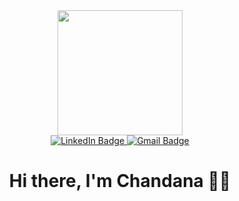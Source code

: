 <div id="header" align="center">
  <img src="https://media.giphy.com/media/v1.Y2lkPTc5MGI3NjExd3hwZ29zNXpneXpmOXUwbW5wNGo2MXJid2MxMWg0dnczNWJoZDA0aiZlcD12MV9pbnRlcm5hbF9naWZfYnlfaWQmY3Q9Zw/l0HlMmCTZsADKuIWQ/giphy.gif" width="200">
  
  <div id="badges">
  <a href="https://www.linkedin.com/in/chansrinivas/">
    <img src="https://img.shields.io/badge/LinkedIn-blue?style=for-the-badge&logo=linkedin&logoColor=white" alt="LinkedIn Badge"/>
  </a>
  <a href="mailto:chandanasrb@gmail.com">
    <img src="https://img.shields.io/badge/Gmail-red?logo=gmail&logoColor=white&style=for-the-badge" alt="Gmail Badge"/>
  </a>
  </div>
  
  <h1>
  Hi there, I'm Chandana 🙋‍♀️</h1>
  
</div>

<!--
**chansrinivas/chansrinivas** is a ✨ _special_ ✨ repository because its `README.md` (this file) appears on your GitHub profile.

Here are some ideas to get you started:

- 🔭 I’m currently working on ...
- 🌱 I’m currently learning ...
- 👯 I’m looking to collaborate on ...
- 🤔 I’m looking for help with ...
- 💬 Ask me about ...
- 📫 How to reach me: ...
- 😄 Pronouns: ...
- ⚡ Fun fact: ...
-->
